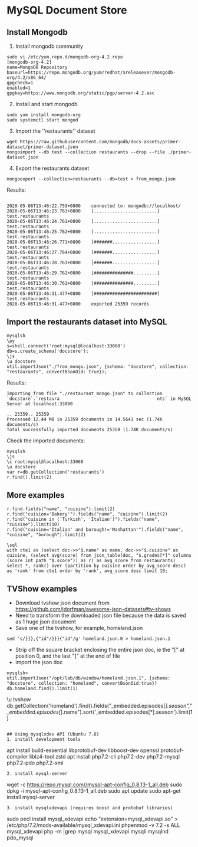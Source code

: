 # MySQL Document Store

## Install Mongodb
1. Install mongodb community

```
sudo vi /etc/yum.repo.d/mongodb-org-4.2.repo
[mongodb-org-4.2]
name=MongoDB Repository
baseurl=https://repo.mongodb.org/yum/redhat/$releasever/mongodb-org/4.2/x86_64/
gpgcheck=1
enabled=1
gpgkey=https://www.mongodb.org/static/pgp/server-4.2.asc
```
2. Install and start mongodb
```
sudo yum install mongodb-org
sudo systemctl start mongod
```
3. Import the ''restaurants'' dataset
```
wget https://raw.githubusercontent.com/mongodb/docs-assets/primer-dataset/primer-dataset.json
mongoimport --db test --collection restaurants --drop --file ./primer-dataset.json
```
4. Export the restaurants dataset
```
mongoexport --collection=restaurants --db=test > from_mongo.json
```



Results:
```

2020-05-06T13:46:22.759+0800    connected to: mongodb://localhost/
2020-05-06T13:46:23.763+0800    [........................]  test.restaurants
2020-05-06T13:46:24.761+0800    [........................]  test.restaurants
2020-05-06T13:46:25.762+0800    [........................]  test.restaurants
2020-05-06T13:46:26.771+0800    [#######.................]  test.restaurants
2020-05-06T13:46:27.764+0800    [#######.................]  test.restaurants
2020-05-06T13:46:28.761+0800    [#######.................]  test.restaurants
2020-05-06T13:46:29.762+0800    [###############.........]  test.restaurants
2020-05-06T13:46:30.761+0800    [###############.........]  test.restaurants
2020-05-06T13:46:31.477+0800    [########################]  test.restaurants
2020-05-06T13:46:31.477+0800    exported 25359 records
```

## Import the restaurants dataset into MySQL

```
mysqlsh
\py
s=shell.connect('root:mysql@localhost:33060')
db=s.create_schema('docstore');
\js
\u docstore
util.importJson("./from_mongo.json", {schema: "docstore", collection: "restaurants", convertBsonOid: true});
```
Results:
```
Importing from file "./restaurant_mongo.json" to collection `docstore`.`restaura                                     nts` in MySQL Server at localhost:33060

.. 25359.. 25359
Processed 12.44 MB in 25359 documents in 14.5641 sec (1.74K documents/s)
Total successfully imported documents 25359 (1.74K documents/s)
```
Check the imported documents:
```
mysqlsh
\js
\c root:mysql@localhost:33060
\u docstore
var r=db.getCollection('restaurants')
r.find().limit(2)
```

## More examples
```
r.find.fields("name", "cuisine").limit(2)
r.find("cuision='Bakery'").fields("name", "cuisine").limit(2)
r.find("cuisine in ('Turkish', 'Italian')").fields("name", "cuisine").limit(10)
r.find("cuisine='Italian' and borough!='Manhattan'").fields("name", "cuisine", "borough").limit(2)

\sql
with cte1 as (select doc->>"$.name" as name, doc->>"$.cuisine" as cuisine, (select avg(score) from json_table(doc, "$.grades[*]" columns (score int path "$.score")) as r) as avg_score from restaurants) select *, rank() over (partition by cuisine order by avg_score desc) as 'rank' from cte1 order by 'rank', avg_score desc limit 10;
```

## TVShow examples

* Download tvshow json document from https://github.com/jdorfman/awesome-json-datasets#tv-shows
* Need to transform the downloaded json file because the data is saved as 1 huge json document
* Save one of the tvshow, for example, homeland.json
```
sed 's/}}},{"id"/}}}{"id"/g' homeland.json.0 > homeland.json.1
```
* Strip off the square bracket enclosing the entire json doc, ie the "\[" at position 0, and the last "\]" at the end of file
* import the json doc
```
mysqlsh>
util.importJson("/opt/lab/db/window/homeland.json.1", {schema: "docstore", collection: "homeland", convertBsonOid:true})
db.homeland.find().limit(1)
```

 

\u tvshow
db.getCollection('homeland').find().fields("_embedded.episodes[*].season","_embedded.episodes[*].name").sort('_embedded.episodes[*].season').limit(1)
```

## Using mysqlxdev API (Ubuntu 7.8)
1. install development tools
```
apt install build-essential libprotobuf-dev libboost-dev openssl protobuf-compiler liblz4-tool zstd
apt install php7.2-cli php7.2-dev php7.2-mysql php7.2-pdo php7.2-xml
```
2. install mysql-server
```
wget -c https://repo.mysql.com//mysql-apt-config_0.8.13-1_all.deb
sudo dpkg -i mysql-apt-config_0.8.13-1_all.deb 
sudo apt update
sudo apt-get install mysql-server
```
3. install mysqlxdevapi (requires boost and protobuf libraries)
```
sudo pecl install mysql_xdevapi
echo "extension=mysql_xdevapi.so" > /etc/php/7.2/mods-available/mysql_xdevapi.ini
phpenmod -v 7.2 -s ALL mysql_xdevapi
php -m |grep mysql
mysql_xdevapi
mysqli
mysqlnd
pdo_mysql
```





